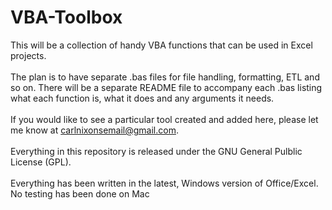 # VBA-Toolbox
This will be a collection of handy VBA functions that can be used in Excel projects.\
\
The plan is to have separate .bas files for file handling, formatting, ETL and so on. There will be a separate README file to accompany each .bas listing what each function is, what it does and any arguments it needs.\
\
If you would like to see a particular tool created and added here, please let me know at carlnixonsemail@gmail.com.\
\
Everything in this repository is released under the GNU General Pulblic License (GPL).\
\
Everything has been written in the latest, Windows version of Office/Excel. No testing has been done on Mac
